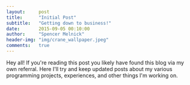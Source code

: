 ```yaml
---
layout:     post
title:      "Initial Post"
subtitle:   "Getting down to business!"
date:       2015-09-05 00:10:00
author:     "Spencer Melnick"
header-img: "img/crane_wallpaper.jpeg"
comments:   true
---
```


<p>Hey all! If you're reading this post you likely have found this blog via my own referral. Here I'll try and keep updated posts about my various programming projects, experiences, and other things I'm working on.</p>
